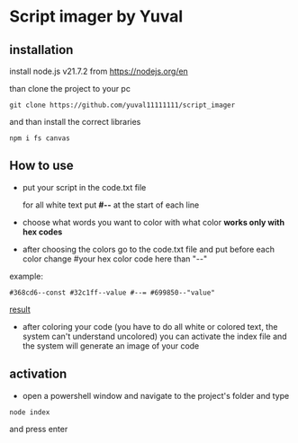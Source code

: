 # Script imager by Yuval
## installation
install node.js v21.7.2 from https://nodejs.org/en

than clone the project to your pc 
```
git clone https://github.com/yuval11111111/script_imager
```
and than install the correct libraries
```
npm i fs canvas
```
## How to use
+ put your script in the code.txt file

    for all white text put **#--** at the start of each line
+ choose what words you want to color with what color **works only with hex codes**
+ after choosing the colors go to the code.txt file and put before each color change #your hex color code here than "--"

example:
```
#368cd6--const #32c1ff--value #--= #699850--"value"
```
[result](https://imgur.com/OBEKM6S)
+ after coloring your code (you have to do all white or colored text, the system can't understand uncolored) you can activate the index file and the system will generate an image of your code
## activation
+ open a powershell window and navigate to the project's folder and type
```
node index
```
and press enter
